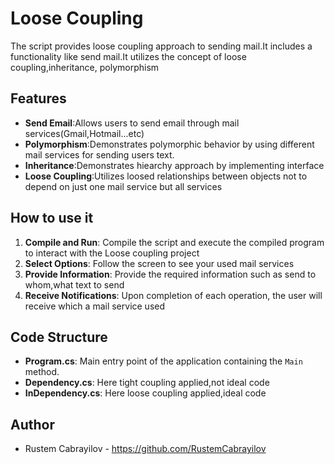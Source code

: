 # Loose Coupling

The script provides loose coupling approach to sending mail.It includes a functionality like send mail.It utilizes the concept of loose coupling,inheritance, polymorphism

## Features

- **Send Email**:Allows users to send email through mail services(Gmail,Hotmail...etc)
- **Polymorphism**:Demonstrates polymorphic behavior by using different mail services for sending users text.
- **Inheritance**:Demonstrates hiearchy approach by implementing interface
- **Loose Coupling**:Utilizes loosed relationships between objects not to depend on just one mail service but all services

## How to use it

1. **Compile and Run**: Compile the script and execute the compiled program to interact with the Loose coupling project
2. **Select Options**: Follow the screen to see your used mail services
3. **Provide Information**: Provide the required information such as send to whom,what text to send
4. **Receive Notifications**: Upon completion of each operation, the user will receive which a mail service used

 ## Code Structure
 
- **Program.cs**: Main entry point of the application containing the `Main` method.
- **Dependency.cs**: Here tight coupling applied,not ideal code
- **InDependency.cs**: Here loose coupling applied,ideal code
  
## Author

- Rustem Cabrayilov - https://github.com/RustemCabrayilov
